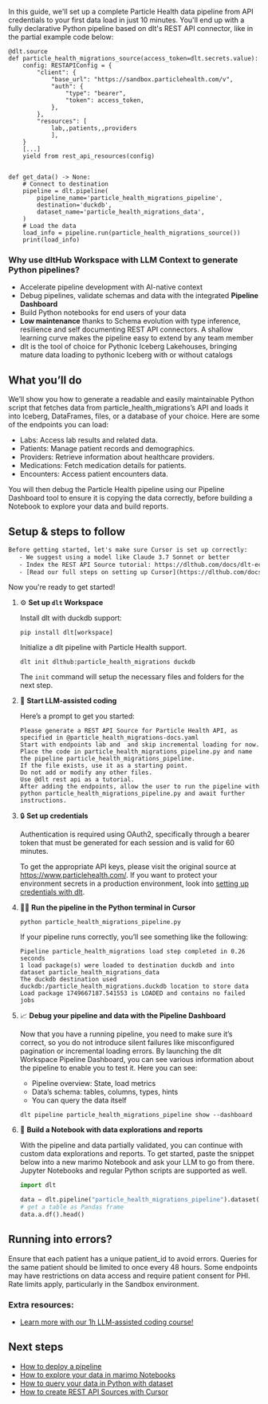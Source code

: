 In this guide, we'll set up a complete Particle Health data pipeline from API credentials to your first data load in just 10 minutes. You'll end up with a fully declarative Python pipeline based on dlt's REST API connector, like in the partial example code below:

```python-outcome
@dlt.source
def particle_health_migrations_source(access_token=dlt.secrets.value):
    config: RESTAPIConfig = {
        "client": {
            "base_url": "https://sandbox.particlehealth.com/v",
            "auth": {
                "type": "bearer",
                "token": access_token,
            },
        },
        "resources": [
            lab,,patients,,providers
            ],
    }
    [...]
    yield from rest_api_resources(config)


def get_data() -> None:
    # Connect to destination
    pipeline = dlt.pipeline(
        pipeline_name='particle_health_migrations_pipeline',
        destination='duckdb',
        dataset_name='particle_health_migrations_data', 
    )
    # Load the data
    load_info = pipeline.run(particle_health_migrations_source())
    print(load_info) 
```

### Why use dltHub Workspace with LLM Context to generate Python pipelines?

- Accelerate pipeline development with AI-native context
- Debug pipelines, validate schemas and data with the integrated **Pipeline Dashboard**
- Build Python notebooks for end users of your data
- **Low maintenance** thanks to Schema evolution with type inference, resilience and self documenting REST API connectors. A shallow learning curve makes the pipeline easy to extend by any team member
- dlt is the tool of choice for Pythonic Iceberg Lakehouses, bringing mature data loading to pythonic Iceberg with or without catalogs

## What you’ll do

We’ll show you how to generate a readable and easily maintainable Python script that fetches data from particle_health_migrations’s API and loads it into Iceberg, DataFrames, files, or a database of your choice. Here are some of the endpoints you can load:

- Labs: Access lab results and related data.
- Patients: Manage patient records and demographics.
- Providers: Retrieve information about healthcare providers.
- Medications: Fetch medication details for patients.
- Encounters: Access patient encounters data.

You will then debug the Particle Health pipeline using our Pipeline Dashboard tool to ensure it is copying the data correctly, before building a Notebook to explore your data and build reports.

## Setup & steps to follow

```default
Before getting started, let's make sure Cursor is set up correctly:
   - We suggest using a model like Claude 3.7 Sonnet or better
   - Index the REST API Source tutorial: https://dlthub.com/docs/dlt-ecosystem/verified-sources/rest_api/ and add it to context as **@dlt rest api**
   - [Read our full steps on setting up Cursor](https://dlthub.com/docs/dlt-ecosystem/llm-tooling/cursor-restapi#23-configuring-cursor-with-documentation)
```

Now you're ready to get started!

1. ⚙️ **Set up `dlt` Workspace**
    
    Install dlt with duckdb support:
    ```shell
    pip install dlt[workspace]
    ```

    Initialize a dlt pipeline with Particle Health support.
    ```shell
    dlt init dlthub:particle_health_migrations duckdb
    ```

    The `init` command will setup the necessary files and folders for the next step.
    
2. 🤠 **Start LLM-assisted coding**
    
    Here’s a prompt to get you started:
    
    ```prompt
    Please generate a REST API Source for Particle Health API, as specified in @particle_health_migrations-docs.yaml 
    Start with endpoints lab and  and skip incremental loading for now. 
    Place the code in particle_health_migrations_pipeline.py and name the pipeline particle_health_migrations_pipeline. 
    If the file exists, use it as a starting point. 
    Do not add or modify any other files. 
    Use @dlt rest api as a tutorial. 
    After adding the endpoints, allow the user to run the pipeline with python particle_health_migrations_pipeline.py and await further instructions.
    ```

    
3. 🔒 **Set up credentials** 
    
    Authentication is required using OAuth2, specifically through a bearer token that must be generated for each session and is valid for 60 minutes.
    
    To get the appropriate API keys, please visit the original source at https://www.particlehealth.com/.
    If you want to protect your environment secrets in a production environment, look into [setting up credentials with dlt](https://dlthub.com/docs/walkthroughs/add_credentials).
    
4. 🏃‍♀️ **Run the pipeline in the Python terminal in Cursor**
    
    ```shell
    python particle_health_migrations_pipeline.py
    ```
    
    If your pipeline runs correctly, you’ll see something like the following:
    
    ```shell
    Pipeline particle_health_migrations load step completed in 0.26 seconds
    1 load package(s) were loaded to destination duckdb and into dataset particle_health_migrations_data
    The duckdb destination used duckdb:/particle_health_migrations.duckdb location to store data
    Load package 1749667187.541553 is LOADED and contains no failed jobs
    ```
    
5. 📈 **Debug your pipeline and data with the Pipeline Dashboard**

    Now that you have a running pipeline, you need to make sure it’s correct, so you do not introduce silent failures like misconfigured pagination or incremental loading errors. By launching the dlt Workspace Pipeline Dashboard, you can see various information about the pipeline to enable you to test it. Here you can see:
    - Pipeline overview: State, load metrics
    - Data’s schema: tables, columns, types, hints
    - You can query the data itself
    
    ```shell
    dlt pipeline particle_health_migrations_pipeline show --dashboard
    ```
    
6. 🐍 **Build a Notebook with data explorations and reports**

    With the pipeline and data partially validated, you can continue with custom data explorations and reports. To get started, paste the snippet below into a new marimo Notebook and ask your LLM to go from there. Jupyter Notebooks and regular Python scripts are supported as well.

    
    ```python
    import dlt

   data = dlt.pipeline("particle_health_migrations_pipeline").dataset()
   # get a table as Pandas frame
   data.a.df().head()
    ```

## Running into errors?

Ensure that each patient has a unique patient_id to avoid errors. Queries for the same patient should be limited to once every 48 hours. Some endpoints may have restrictions on data access and require patient consent for PHI. Rate limits apply, particularly in the Sandbox environment.

### Extra resources:

- [Learn more with our 1h LLM-assisted coding course!](https://www.youtube.com/watch?v=GGid70rnJuM)

## Next steps

- [How to deploy a pipeline](https://dlthub.com/docs/walkthroughs/deploy-a-pipeline)
- [How to explore your data in marimo Notebooks](https://dlthub.com/docs/general-usage/dataset-access/marimo)
- [How to query your data in Python with dataset](https://dlthub.com/docs/general-usage/dataset-access/dataset)
- [How to create REST API Sources with Cursor](https://dlthub.com/docs/dlt-ecosystem/llm-tooling/cursor-restapi)